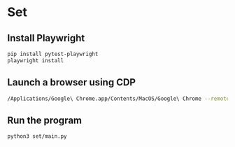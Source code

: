 # Set
## Install Playwright
```bash
pip install pytest-playwright
playwright install
```

## Launch a browser using CDP
```bash
/Applications/Google\ Chrome.app/Contents/MacOS/Google\ Chrome --remote-debugging-port=9222 --no-first-run --no-default-browser-check --user-data-dir=$(mktemp -d -t 'chrome-remote_data_dir')
```

## Run the program
```bash
python3 set/main.py
```
